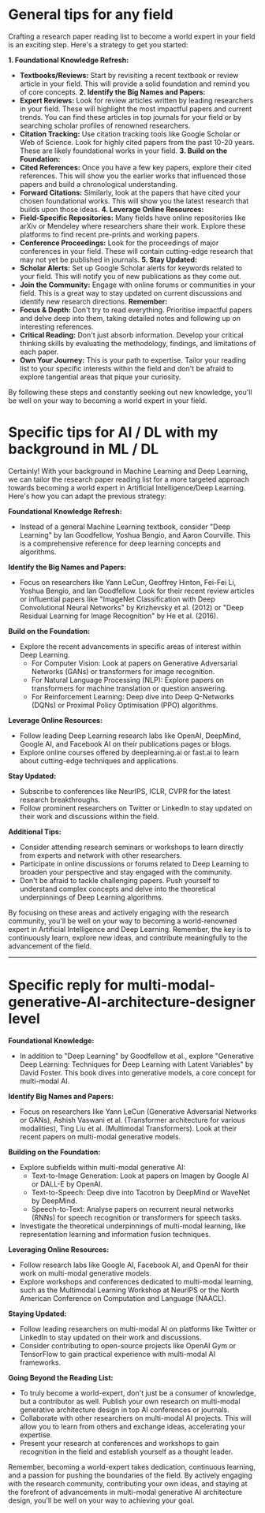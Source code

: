# General tips for any field
Crafting a research paper reading list to become a world expert in your field is an exciting step. Here's a strategy to get you started:

**1. Foundational Knowledge Refresh:**
* **Textbooks/Reviews:**  Start by revisiting a recent textbook or review article in your field. This will provide a solid foundation and remind you of core concepts. 
**2. Identify the Big Names and Papers:**
* **Expert Reviews:** Look for review articles written by leading researchers in your field. These will highlight the most impactful papers and current trends. You can find these articles in top journals for your field or by searching scholar profiles of renowned researchers. 
* **Citation Tracking:** Use citation tracking tools like Google Scholar or Web of Science. Look for highly cited papers from the past 10-20 years. These are likely foundational works in your field.
**3. Build on the Foundation:**
* **Cited References:** Once you have a few key papers, explore their cited references. This will show you the earlier works that influenced those papers and build a chronological understanding.
* **Forward Citations:** Similarly, look at the papers that have cited your chosen foundational works. This will show you the latest research that builds upon those ideas.
**4. Leverage Online Resources:**
* **Field-Specific Repositories:** Many fields have online repositories like arXiv or Mendeley where researchers share their work. Explore these platforms to find recent pre-prints and working papers.
* **Conference Proceedings:** Look for the proceedings of major conferences in your field. These will contain cutting-edge research that may not yet be published in journals.
**5. Stay Updated:**
* **Scholar Alerts:** Set up Google Scholar alerts for keywords related to your field. This will notify you of new publications as they come out.
* **Join the Community:**  Engage with online forums or communities in your field. This is a great way to stay updated on current discussions and identify new research directions.
**Remember:**
* **Focus & Depth:** Don't try to read everything. Prioritise impactful papers and delve deep into them, taking detailed notes and following up on interesting references.
* **Critical Reading:**  Don't just absorb information. Develop your critical thinking skills by evaluating the methodology, findings, and limitations of each paper.
* **Own Your Journey:** This is your path to expertise. Tailor your reading list to your specific interests within the field and don't be afraid to explore tangential areas that pique your curiosity.

By following these steps and constantly seeking out new knowledge, you'll be well on your way to becoming a world expert in your field.

# Specific tips for AI / DL with my background in ML / DL
Certainly! With your background in Machine Learning and Deep Learning, we can tailor the research paper reading list for a more targeted approach towards becoming a world expert in Artificial Intelligence/Deep Learning. Here's how you can adapt the previous strategy:

**Foundational Knowledge Refresh:**

* Instead of a general Machine Learning textbook, consider "Deep Learning" by Ian Goodfellow, Yoshua Bengio, and Aaron Courville. This is a comprehensive reference for deep learning concepts and algorithms.

**Identify the Big Names and Papers:**

* Focus on researchers like Yann LeCun, Geoffrey Hinton, Fei-Fei Li, Yoshua Bengio, and Ian Goodfellow. Look for their recent review articles or influential papers like "ImageNet Classification with Deep Convolutional Neural Networks" by Krizhevsky et al. (2012) or "Deep Residual Learning for Image Recognition" by He et al. (2016).

**Build on the Foundation:**

* Explore the recent advancements in specific areas of interest within Deep Learning. 
    * For Computer Vision: Look at papers on Generative Adversarial Networks (GANs) or transformers for image recognition.
    * For Natural Language Processing (NLP): Explore papers on transformers for machine translation or question answering.
    * For Reinforcement Learning: Deep dive into Deep Q-Networks (DQNs) or Proximal Policy Optimisation (PPO) algorithms.

**Leverage Online Resources:**

* Follow leading Deep Learning research labs like OpenAI, DeepMind, Google AI, and Facebook AI on their publications pages or blogs. 
* Explore online courses offered by deeplearning.ai or fast.ai to learn about cutting-edge techniques and applications.

**Stay Updated:**

* Subscribe to conferences like NeurIPS, ICLR, CVPR for the latest research breakthroughs.
* Follow prominent researchers on Twitter or LinkedIn to stay updated on their work and discussions within the field.

**Additional Tips:**

* Consider attending research seminars or workshops to learn directly from experts and network with other researchers.
* Participate in online discussions or forums related to Deep Learning to broaden your perspective and stay engaged with the community. 
* Don't be afraid to tackle challenging papers. Push yourself to understand complex concepts and delve into the theoretical underpinnings of Deep Learning algorithms.

By focusing on these areas and actively engaging with the research community, you'll be well on your way to becoming a world-renowned expert in Artificial Intelligence and Deep Learning. Remember, the key is to continuously learn, explore new ideas, and contribute meaningfully to the advancement of the field.

---

# Specific reply for multi-modal-generative-AI-architecture-designer level
**Foundational Knowledge:**

- In addition to "Deep Learning" by Goodfellow et al., explore "Generative Deep Learning: Techniques for Deep Learning with Latent Variables" by David Foster. This book dives into generative models, a core concept for multi-modal AI.

**Identify Big Names and Papers:**

- Focus on researchers like Yann LeCun (Generative Adversarial Networks or GANs), Ashish Vaswani et al. (Transformer architecture for various modalities), Ting Liu et al. (Multimodal Transformers). Look at their recent papers on multi-modal generative models.

**Building on the Foundation:**

- Explore subfields within multi-modal generative AI:
    - Text-to-Image Generation: Look at papers on Imagen by Google AI or DALL-E by OpenAI.
    - Text-to-Speech: Deep dive into Tacotron by DeepMind or WaveNet by DeepMind.
    - Speech-to-Text: Analyse papers on recurrent neural networks (RNNs) for speech recognition or transformers for speech tasks.
- Investigate the theoretical underpinnings of multi-modal learning, like representation learning and information fusion techniques.

**Leveraging Online Resources:**

- Follow research labs like Google AI, Facebook AI, and OpenAI for their work on multi-modal generative models.
- Explore workshops and conferences dedicated to multi-modal learning, such as the Multimodal Learning Workshop at NeurIPS or the North American Conference on Computation and Language (NAACL).

**Staying Updated:**

- Follow leading researchers on multi-modal AI on platforms like Twitter or LinkedIn to stay updated on their work and discussions.
- Consider contributing to open-source projects like OpenAI Gym or TensorFlow to gain practical experience with multi-modal AI frameworks.

**Going Beyond the Reading List:**

- To truly become a world-expert, don't just be a consumer of knowledge, but a contributor as well. Publish your own research on multi-modal generative architecture design in top AI conferences or journals.
- Collaborate with other researchers on multi-modal AI projects. This will allow you to learn from others and exchange ideas, accelerating your expertise.
- Present your research at conferences and workshops to gain recognition in the field and establish yourself as a thought leader.

Remember, becoming a world-expert takes dedication, continuous learning, and a passion for pushing the boundaries of the field. By actively engaging with the research community, contributing your own ideas, and staying at the forefront of advancements in multi-modal generative AI architecture design, you'll be well on your way to achieving your goal.